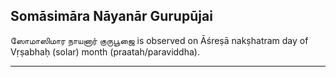 ## Somāsimāra Nāyanār Gurupūjai
ஸோமாஸிமார நாயனார் குருபூஜை is observed on Āśreṣā nakṣhatram day of Vṛṣabhaḥ (solar) month (praatah/paraviddha).



---

